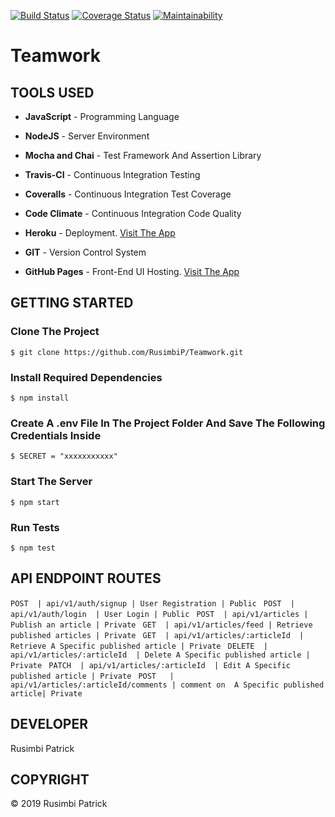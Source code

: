 [![Build Status](https://travis-ci.org/RusimbiP/Teamwork.svg?branch=develop)](https://travis-ci.org/RusimbiP/Teamwork)
[![Coverage Status](https://coveralls.io/repos/github/RusimbiP/Teamwork/badge.svg?branch=develop)](https://coveralls.io/github/RusimbiP/Teamwork?branch=develop)
[![Maintainability](https://api.codeclimate.com/v1/badges/e686f5d47b07d0b89953/maintainability)](https://codeclimate.com/github/RusimbiP/Teamwork/maintainability)
# Teamwork
## TOOLS USED


- **JavaScript** - Programming Language

- **NodeJS** - Server Environment

- **Mocha and Chai** - Test Framework And Assertion Library

- **Travis-CI** - Continuous Integration Testing

- **Coveralls** - Continuous Integration Test Coverage

- **Code Climate** - Continuous Integration Code Quality

- **Heroku** - Deployment. [Visit The App](https://tmwork.herokuapp.com/)

- **GIT** - Version Control System

- **GitHub Pages** - Front-End UI Hosting. [Visit The App](https://rusimbip.github.io/Teamwork/UI)

## GETTING STARTED

### Clone The Project

```
$ git clone https://github.com/RusimbiP/Teamwork.git
```
### Install Required Dependencies

```
$ npm install
```

### Create A .env File In The Project Folder And Save The Following Credentials Inside

```
$ SECRET = "xxxxxxxxxxx"
```

### Start The Server

```
$ npm start
```

### Run Tests

```
$ npm test
```

## API ENDPOINT ROUTES


`POST  | api/v1/auth/signup | User Registration | Public `
`POST  | api/v1/auth/login  | User Login | Public `
`POST  | api/v1/articles | Publish an article | Private `
`GET  | api/v1/articles/feed | Retrieve published articles | Private `
`GET  | api/v1/articles/:articleId  | Retrieve A Specific published article | Private `
`DELETE  | api/v1/articles/:articleId  | Delete A Specific published article | Private `
`PATCH  | api/v1/articles/:articleId  | Edit A Specific published article | Private `
`POST   | api/v1/articles/:articleId/comments | comment on  A Specific published article| Private `


## DEVELOPER

Rusimbi Patrick

## COPYRIGHT

&copy; 2019 Rusimbi Patrick
